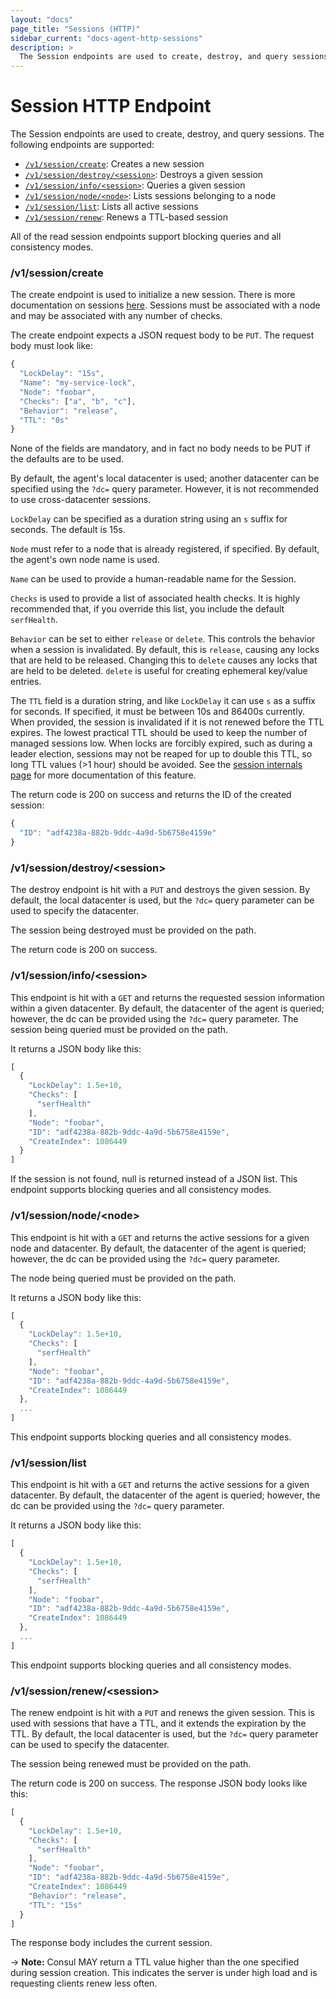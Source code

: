 ```yaml
---
layout: "docs"
page_title: "Sessions (HTTP)"
sidebar_current: "docs-agent-http-sessions"
description: >
  The Session endpoints are used to create, destroy, and query sessions.
---
```


# Session HTTP Endpoint

The Session endpoints are used to create, destroy, and query sessions.
The following endpoints are supported:

* [`/v1/session/create`](#session_create): Creates a new session
* [`/v1/session/destroy/<session>`](#session_destroy): Destroys a given session
* [`/v1/session/info/<session>`](#session_info): Queries a given session
* [`/v1/session/node/<node>`](#session_node): Lists sessions belonging to a node
* [`/v1/session/list`](#session_list): Lists all active sessions
* [`/v1/session/renew`](#session_renew): Renews a TTL-based session

All of the read session endpoints support blocking queries and all consistency modes.

### <a name="session_create"></a> /v1/session/create

The create endpoint is used to initialize a new session.
There is more documentation on sessions [here](/docs/internals/sessions.html).
Sessions must be associated with a node and may be associated with any number of checks.

The create endpoint expects a JSON request body to be `PUT`. The request
body must look like:

```javascript
{
  "LockDelay": "15s",
  "Name": "my-service-lock",
  "Node": "foobar",
  "Checks": ["a", "b", "c"],
  "Behavior": "release",
  "TTL": "0s"
}
```

None of the fields are mandatory, and in fact no body needs to be PUT
if the defaults are to be used.

By default, the agent's local datacenter is used; another datacenter
can be specified using the `?dc=` query parameter. However, it is not recommended
to use cross-datacenter sessions.

`LockDelay` can be specified as a duration string using an `s` suffix for
seconds. The default is 15s.

`Node` must refer to a node that is already registered, if specified. By default,
the agent's own node name is used.

`Name` can be used to provide a human-readable name for the Session.

`Checks` is used to provide a list of associated health checks. It is highly recommended
that, if you override this list, you include the default `serfHealth`.

`Behavior` can be set to either `release` or `delete`. This controls
the behavior when a session is invalidated. By default, this is `release`,
causing any locks that are held to be released. Changing this to `delete`
causes any locks that are held to be deleted. `delete` is useful for creating ephemeral
key/value entries.

The `TTL` field is a duration string, and like `LockDelay` it can use `s` as
a suffix for seconds. If specified, it must be between 10s and 86400s currently.
When provided, the session is invalidated if it is not renewed before the TTL
expires. The lowest practical TTL should be used to keep the number of managed
sessions low. When locks are forcibly expired, such as during a leader election,
sessions may not be reaped for up to double this TTL, so long TTL values (>1 hour)
should be avoided. See the [session internals page](/docs/internals/sessions.html)
for more documentation of this feature.

The return code is 200 on success and returns the ID of the created session:

```javascript
{
  "ID": "adf4238a-882b-9ddc-4a9d-5b6758e4159e"
}
```

### <a name="session_destroy"></a> /v1/session/destroy/\<session\>

The destroy endpoint is hit with a `PUT` and destroys the given session.
By default, the local datacenter is used, but the `?dc=` query parameter
can be used to specify the datacenter.

The session being destroyed must be provided on the path.

The return code is 200 on success.

### <a name="session_info"></a> /v1/session/info/\<session\>

This endpoint is hit with a `GET` and returns the requested session information
within a given datacenter. By default, the datacenter of the agent is queried;
however, the dc can be provided using the `?dc=` query parameter.
The session being queried must be provided on the path.

It returns a JSON body like this:

```javascript
[
  {
    "LockDelay": 1.5e+10,
    "Checks": [
      "serfHealth"
    ],
    "Node": "foobar",
    "ID": "adf4238a-882b-9ddc-4a9d-5b6758e4159e",
    "CreateIndex": 1086449
  }
]
```

If the session is not found, null is returned instead of a JSON list.
This endpoint supports blocking queries and all consistency modes.

### <a name="session_node"></a> /v1/session/node/\<node\>

This endpoint is hit with a `GET` and returns the active sessions
for a given node and datacenter. By default, the datacenter of the agent is queried;
however, the dc can be provided using the `?dc=` query parameter.

The node being queried must be provided on the path.

It returns a JSON body like this:

```javascript
[
  {
    "LockDelay": 1.5e+10,
    "Checks": [
      "serfHealth"
    ],
    "Node": "foobar",
    "ID": "adf4238a-882b-9ddc-4a9d-5b6758e4159e",
    "CreateIndex": 1086449
  },
  ...
]
```

This endpoint supports blocking queries and all consistency modes.

### <a name="session_list"></a> /v1/session/list

This endpoint is hit with a `GET` and returns the active sessions
for a given datacenter. By default, the datacenter of the agent is queried;
however, the dc can be provided using the `?dc=` query parameter.

It returns a JSON body like this:

```javascript
[
  {
    "LockDelay": 1.5e+10,
    "Checks": [
      "serfHealth"
    ],
    "Node": "foobar",
    "ID": "adf4238a-882b-9ddc-4a9d-5b6758e4159e",
    "CreateIndex": 1086449
  },
  ...
]
```

This endpoint supports blocking queries and all consistency modes.

### <a name="session_renew"></a> /v1/session/renew/\<session\>

The renew endpoint is hit with a `PUT` and renews the given session.
This is used with sessions that have a TTL, and it extends the
expiration by the TTL. By default, the local datacenter is used, but the `?dc=`
query parameter can be used to specify the datacenter.

The session being renewed must be provided on the path.

The return code is 200 on success. The response JSON body looks like this:

```javascript
[
  {
    "LockDelay": 1.5e+10,
    "Checks": [
      "serfHealth"
    ],
    "Node": "foobar",
    "ID": "adf4238a-882b-9ddc-4a9d-5b6758e4159e",
    "CreateIndex": 1086449
    "Behavior": "release",
    "TTL": "15s"
  }
]
```

The response body includes the current session.

-> **Note:** Consul MAY return a TTL value higher than the one specified during session creation. This indicates the server is under high load and is requesting clients renew less often.

